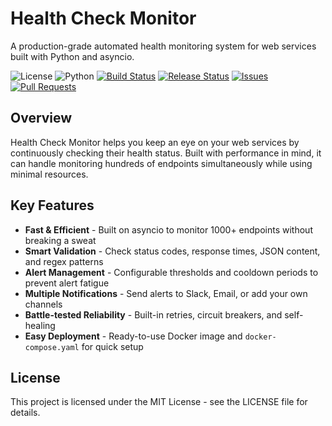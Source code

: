 # Health Check Monitor

A production-grade automated health monitoring system for web services built with Python and asyncio.

![License](https://img.shields.io/badge/license-MIT-blue.svg)
![Python](https://img.shields.io/badge/python-3.9%2B-blue)
[![Build Status][badge_build_status]][link_build_status]
[![Release Status][badge_release_status]][link_build_status]
[![Issues][badge_issues]][link_issues]
[![Pull Requests][badge_pulls]][link_pulls]

## Overview

Health Check Monitor helps you keep an eye on your web services by continuously checking their health status. Built with performance in mind, it can handle monitoring hundreds of endpoints simultaneously while using minimal resources.

## Key Features

- **Fast & Efficient** - Built on asyncio to monitor 1000+ endpoints without breaking a sweat
- **Smart Validation** - Check status codes, response times, JSON content, and regex patterns
- **Alert Management** - Configurable thresholds and cooldown periods to prevent alert fatigue
- **Multiple Notifications** - Send alerts to Slack, Email, or add your own channels
- **Battle-tested Reliability** - Built-in retries, circuit breakers, and self-healing
- **Easy Deployment** - Ready-to-use Docker image and `docker-compose.yaml` for quick setup

## License

This project is licensed under the MIT License - see the LICENSE file for details.


[link_issues]:https://github.com/braveokafor/healthchecker-py/issues
[link_pulls]:https://github.com/braveokafor/healthchecker-py/pulls
[link_build_status]:https://github.com/braveokafor/healthchecker-py/actions/workflows/main.yml
[link_build_status]:https://github.com/braveokafor/healthchecker-py/actions/workflows/release.yaml

[badge_issues]:https://img.shields.io/github/issues-raw/braveokafor/healthchecker-py?style=flat-square&logo=GitHub
[badge_pulls]:https://img.shields.io/github/issues-pr/braveokafor/healthchecker-py?style=flat-square&logo=GitHub
[badge_build_status]:https://img.shields.io/github/actions/workflow/status/braveokafor/healthchecker-py/main.yml?style=flat-square&logo=GitHub&label=build
[badge_release_status]:https://img.shields.io/github/actions/workflow/status/braveokafor/healthchecker-py/release.yaml?style=flat-square&logo=GitHub&label=release

